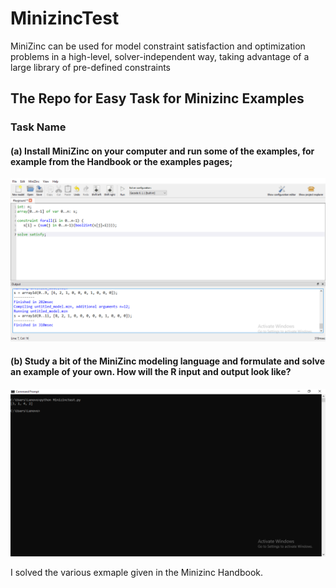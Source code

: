 # MinizincTest

MiniZinc can be used for model constraint satisfaction and optimization problems in a high-level, solver-independent way, taking advantage of a large library of pre-defined constraints

## The Repo for Easy Task for Minizinc Examples

### Task Name

#### (a) Install MiniZinc on your computer and run some of the examples, for example from the Handbook or the examples pages;
![1](MinizincTestp.png)



#### (b) Study a bit of the MiniZinc modeling language and formulate and solve an example of your own. How will the R input and output look like?

![2](2020-03-05_00-13-55.png)

I solved  the various exmaple given in the Minizinc Handbook.



